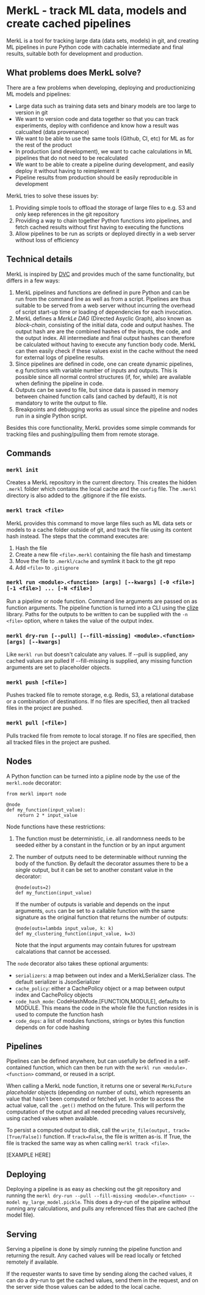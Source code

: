 # MerkL - track ML data, models and create cached pipelines

MerkL is a tool for tracking large data (data sets, models) in git, and creating ML pipelines in pure Python code with
cachable intermediate and final results, suitable both for development and production.

## What problems does MerkL solve?

There are a few problems when developing, deploying and productionizing ML models and pipelines:

* Large data such as training data sets and binary models are too large to version in git
* We want to version code and data together so that you can track experiments, deploy with confidence and know how a
  result was calcualted (data provenance)
* We want to be able to use the same tools (Github, CI, etc) for ML as for the rest of the product
* In production (and development), we want to cache calculations in ML pipelines that do not need to be recalculated
* We want to be able to create a pipeline during development, and easily deploy it without having to reimplement it
* Pipeline results from production should be easily reproducible in development

MerkL tries to solve these issues by:

1. Providing simple tools to offload the storage of large files to e.g. S3 and only keep references in the git repository
2. Providing a way to chain together Python functions into pipelines, and fetch cached results without first having to executing the functions
3. Allow pipelines to be run as scripts or deployed directly in a web server without loss of efficiency

## Technical details

MerkL is inspired by [DVC](http://dvc.org) and provides much of the same functionality, but differs in a few ways:

1. MerkL pipelines and functions are defined in pure Python and can be run from the command line as well as from a script.
   Pipelines are thus suitable to be served from a web server without incurring the overhead of script start-up
   time or loading of dependencies for each invocation.
2. MerkL defines a _MerkLe DAG_ (Directed Asyclic Graph), also known as _block-chain_, consisting of the initial data,
   code and output hashes. The output hash are are the combined hashes of the inputs, the code, and the output index.
   All intermediate and final output hashes can therefore be calculated without having to execute any function body
   code. MerkL can then easily check if these values exist in the cache without the need for external logs of pipeline results.
3. Since pipelines are defined in code, one can create dynamic pipelines, e.g functions with
   variable number of inputs and outputs. This is possible since all normal control structures (if, for, while) are
   available when defining the pipeline in code.
4. Outputs can be saved to file, but since data is passed in memory between chained function
   calls (and cached by default), it is not mandatory to write the output to file.
5. Breakpoints and debugging works as usual since the pipeline and nodes run in a single Python script.

Besides this core functionality, MerkL provides some simple commands for tracking files and pushing/pulling them from
remote storage.

## Commands

### `merkl init`
Creates a MerkL repository in the current directory. This creates the hidden `.merkl` folder which contains the local
cache and the `config` file. The `.merkl` directory is also added to the .gitignore if the file exists.

### `merkl track <file>`
MerkL provides this command to move large files such as ML data sets or models to a cache folder outside of git, and track the file using its content hash instead. The steps that the command executes are:

1. Hash the file
2. Create a new file `<file>.merkl` containing the file hash and timestamp
3. Move the file to `.merkl/cache` and symlink it back to the git repo
4. Add `<file>` to `.gitignore`

### `merkl run <module>.<function> [args] [--kwargs] [-0 <file>] [-1 <file>] ... [-N <file>]`
Run a pipeline or node function. Command line arguments are passed on as function arguments. The pipeline function is turned into a CLI using the [clize](https://clize.readthedocs.io/en/stable/#) library.
Paths for the outputs to be written to can be supplied with the `-n <file>` option, where n takes the value of the output index.

### `merkl dry-run [--pull] [--fill-missing] <module>.<function> [args] [--kwargs]`
Like `merkl run` but doesn't calculate any values.
If --pull is supplied, any cached values are pulled
If --fill-missing is supplied, any missing function arguments are set to placeholder objects.

### `merkl push [<file>]`
Pushes tracked file to remote storage, e.g. Redis, S3, a relational database or a combination of destinations. If no
files are specified, then all tracked files in the project are pushed.

### `merkl pull [<file>]`
Pulls tracked file from remote to local storage. If no files are specified, then all tracked files in the project are pushed.

## Nodes

A Python function can be turned into a pipline node by the use of the `merkl.node` decorator:

```
from merkl import node

@node
def my_function(input_value):
    return 2 * input_value
```

Node functions have these restrictions:

1. The function must be deterministic, i.e. all randomness needs to be seeded either by a constant in the function or
   by an input argument
2. The number of outputs need to be determinable without running the body of the function. By default the decorator
   assumes there to be a _single_ output, but it can be set to another constant value in the decorator:
   ```
   @node(outs=2)
   def my_function(input_value)
   ```

   If the number of outputs is variable and depends on the input arguments, `outs` can be set to a callable function with the
   same signature as the original function that returns the number of outputs:
   ```
   @node(outs=lambda input_value, k: k)
   def my_clustering_function(input_value, k=3)
   ```
   Note that the input arguments may contain futures for upstream calcalations that cannot be accessed.

The `node` decorator also takes these optional arguments:

* `serializers`: a map between out index and a MerkLSerializer class. The default serializer is JsonSerializer
* `cache_policy`: either a CachePolicy object or a map between output index and CachePolicy objects
* `code_hash_mode`: CodeHashMode.[FUNCTION,MODULE], defaults to MODULE. This means the code in the whole file the function
  resides in is used to compute the function hash
* `code_deps`: a list of modules functions, strings or bytes this function depends on for code hashing

## Pipelines

Pipelines can be defined anywhere, but can usefully be defined in a self-contained function, which can then be run with the `merkl
run <module>.<function>` command, or reused in a script.

When calling a MerkL node function, it returns one or several `MerkLFuture` _placeholder_ objects (depending on number of
outs), which represents an value that hasn't been computed or fetched yet. In order to access the actual value, call
the `.get()` method on the future. This will perform the computation of the output and all needed preceding values
recursively, using cached values when available.

To persist a computed output to disk, call the `write_file(output, track=[True/False])` function. If `track=False`, the
file is written as-is. If True, the file is tracked the same way as when calling `merkl track <file>`.

[EXAMPLE HERE]

## Deploying

Deploying a pipeline is as easy as checking out the git repository and running the `merkl dry-run --pull --fill-missing <module>.<function> --model my_large_model.pickle`.
This does a dry-run of the pipeline without running any calculations, and pulls any referenced files that are cached (the model file).

## Serving

Serving a pipeline is done by simply running the pipeline function and returning the result. Any cached values will be
read locally or fetched remotely if available.

If the requester wants to save time by sending along the cached values, it can do a dry-run to get the cached values,
send them in the request, and on the server side those values can be added to the local cache.
